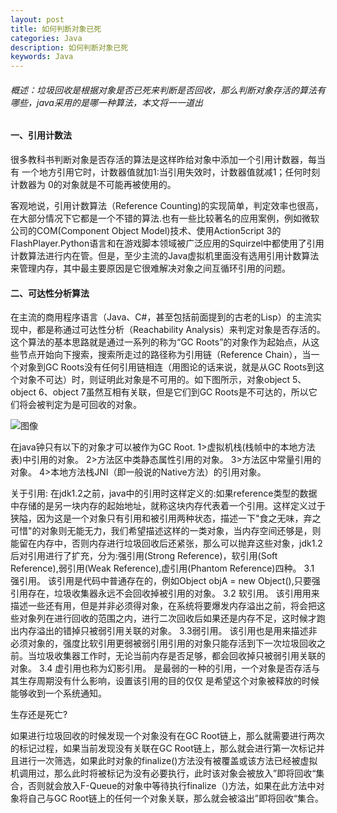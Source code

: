 ```yaml
---
layout: post
title: 如何判断对象已死 
categories: Java
description: 如何判断对象已死 
keywords: Java
---
```


######  概述：垃圾回收是根据对象是否已死来判断是否回收，那么判断对象存活的算法有哪些，java采用的是哪一种算法，本文将一一道出


####  一、引用计数法



很多教科书判断对象是否存活的算法是这样昨给对象中添加一个引用计数器，每当有
一个地方引用它时，计数器值就加1:当引用失效时，计数器值就减1；任何时刻计数器为
0的对象就是不可能再被使用的。


 客观地说，引用计数算法（Reference Counting)的实现简单，判定效率也很高，在大部分情况下它都是一个不错的算法.也有一些比较著名的应用案例，例如微软公司的COM(Component Object Model)技术、使用Action5cript 3的FIashPlayer.Python语言和在游戏脚本领域被广泛应用的Squirzel中都使用了引用计数算法进行内在管。但是，至少主流的Java虚拟机里面没有选用引用计数算法来管理内存，其中最主要原因是它很难解决对象之间互循环引用的问题。
 

#### 二、可达性分析算法

在主流的商用程序语言（Java、C#，甚至包括前面提到的古老的Lisp）的主流实现中，都是称通过可达性分析（Reachability Analysis）来判定对象是否存活的。这个算法的基本思路就是通过一系列的称为“GC Roots”的对象作为起始点，从这些节点开始向下搜索，搜索所走过的路径称为引用链（Reference Chain），当一个对象到GC Roots没有任何引用链相连（用图论的话来说，就是从GC Roots到这个对象不可达）时，则证明此对象是不可用的。如下图所示，对象object 5、object 6、object 7虽然互相有关联，但是它们到GC Roots是不可达的，所以它们将会被判定为是可回收的对象。


![图像](http://img.blog.csdn.net/20160612162410328)

在java钟只有以下的对象才可以被作为GC Root. 
1>虚拟机栈(栈帧中的本地方法表)中引用的对象。 
2>方法区中类静态属性引用的对象。 
3>方法区中常量引用的对象。 
4>本地方法栈JNI（即一般说的Native方法）的引用对象。 

关于引用: 
  在jdk1.2之前，java中的引用时这样定义的:如果reference类型的数据中存储的是另一块内存的起始地址，就称这块内存代表着一个引用。这样定义过于狭隘，因为这是一个对象只有引用和被引用两种状态，描述一下"食之无味，弃之可惜"的对象则无能无力，我们希望描述这样的一类对象，当内存空间还够是，则能留在内存中，否则内存进行垃圾回收后还紧张，那么可以抛弃这些对象，jdk1.2后对引用进行了扩充，分为:强引用(Strong Reference)，软引用(Soft Reference),弱引用(Weak Reference),虚引用(Phantom Reference)四种。 
  3.1 强引用。 
   该引用是代码中普通存在的，例如Object objA = new Object(),只要强引用存在，垃圾收集器永远不会回收掉被引用的对象。 
  3.2 软引用。 
  该引用用来描述一些还有用，但是并非必须得对象，在系统将要爆发内存溢出之前，将会把这些对象列在进行回收的范围之内，进行二次回收后如果还是内存不足，这时候才跑出内存溢出的错掉只被弱引用关联的对象。
   3.3弱引用。 
   该引用也是用来描述非必须对象的，强度比软引用更弱被弱引用引用的对象只能存活到下一次垃圾回收之前。当垃圾收集器工作时，无论当前内存是否足够，都会回收掉只被弱引用关联的对象。 
  3.4 虚引用也称为幻影引用。 
  是最弱的一种的引用，一个对象是否存活与其生存周期没有什么影响，设置该引用的目的仅仅 是希望这个对象被释放的时候能够收到一个系统通知。 

生存还是死亡? 

  如果进行垃圾回收的时候发现一个对象没有在GC Root链上，那么就需要进行两次的标记过程，如果当前发现没有关联在GC Root链上，那么就会进行第一次标记并且进行一次筛选，如果此时对象的finalize()方法没有被覆盖或该方法已经被虚拟机调用过，那么此时将被标记为没有必要执行，此时该对象会被放入”即将回收“集合，否则就会放入F-Queue的对象中等待执行finalize（)方法，如果在此方法中对象将自己与GC Root链上的任何一个对象关联，那么就会被溢出”即将回收“集合。







